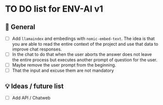 # TO DO list for ENV-AI v1

## 🌈 General

- [ ] Add `llamaindex` and embedings with `nomic-embed-text`. 
    The idea is that you are able to read the entire context of the project and use that data to improve chat responses.
- [ ] In the chat to do that when the user aborts the answer does not leave the entire process but executes another prompt of question for the user.
- [ ] Maybe remove the user prompt from the beginning.
- [ ] That the input and excuse them are not mandatory

## 💡 Ideas / future list

- [ ] Add API / Chatweb

